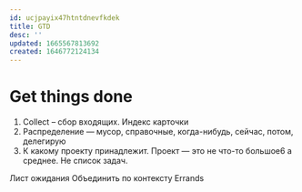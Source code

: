 ```yaml
---
id: ucjpayix47htntdnevfkdek
title: GTD
desc: ''
updated: 1665567813692
created: 1646772124134
---
```


# Get things done

1. Collect – сбор входящих. Индекс карточки
2. Распределение — мусор, справочные, когда-нибудь, сейчас, потом, делегирую
3. К какому проекту принадлежит. Проект — это не что-то большое6 а среднее. Не список задач.
   
Лист ожидания
Объединить по контексту
Errands
